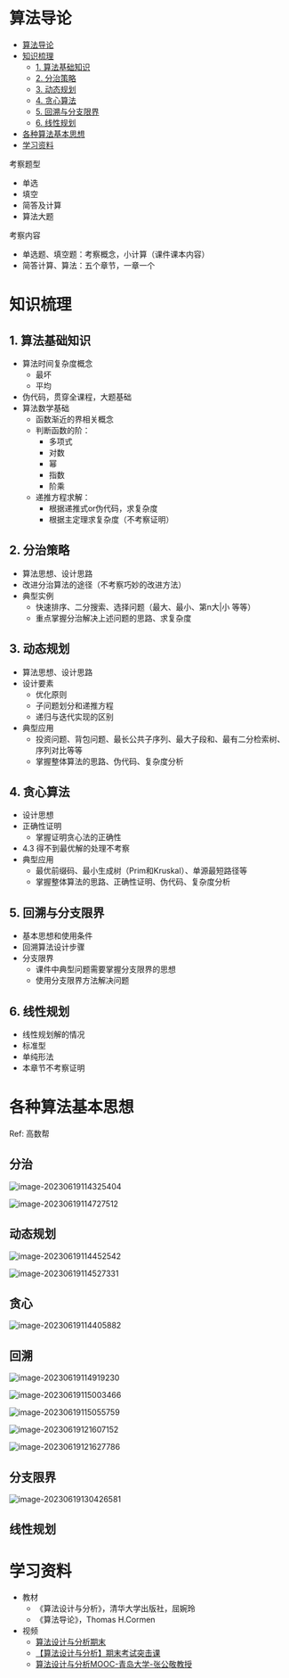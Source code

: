 # 算法导论

- [算法导论](#算法导论)
- [知识梳理](#知识梳理)
  - [1. 算法基础知识](#1-算法基础知识)
  - [2. 分治策略](#2-分治策略)
  - [3. 动态规划](#3-动态规划)
  - [4. 贪心算法](#4-贪心算法)
  - [5. 回溯与分支限界](#5-回溯与分支限界)
  - [6. 线性规划](#6-线性规划)
- [各种算法基本思想](#各种算法基本思想)
- [学习资料](#学习资料)

考察题型

- 单选
- 填空
- 简答及计算
- 算法大题

考察内容

- 单选题、填空题：考察概念，小计算（课件课本内容）
- 简答计算、算法：五个章节，一章一个

# 知识梳理

## 1. 算法基础知识

- 算法时间复杂度概念
  - 最坏
  - 平均
- 伪代码，贯穿全课程，大题基础
- 算法数学基础
  - 函数渐近的界相关概念
  - 判断函数的阶：
    - 多项式
    - 对数
    - 幂
    - 指数
    - 阶乘
  - 递推方程求解：
    - 根据递推式or伪代码，求复杂度
    - 根据主定理求复杂度（不考察证明）

## 2. 分治策略

- 算法思想、设计思路
- 改进分治算法的途径（不考察巧妙的改进方法）
- 典型实例
  - 快速排序、二分搜索、选择问题（最大、最小、第n大|小 等等）
  - 重点掌握分治解决上述问题的思路、求复杂度

## 3. 动态规划

- 算法思想、设计思路
- 设计要素
  - 优化原则
  - 子问题划分和递推方程
  - 递归与迭代实现的区别
- 典型应用
  - 投资问题、背包问题、最长公共子序列、最大子段和、最有二分检索树、序列对比等等
  - 掌握整体算法的思路、伪代码、复杂度分析

## 4. 贪心算法

- 设计思想
- 正确性证明
  - 掌握证明贪心法的正确性
- 4.3 得不到最优解的处理不考察
- 典型应用
  - 最优前缀码、最小生成树（Prim和Kruskal）、单源最短路径等
  - 掌握整体算法的思路、正确性证明、伪代码、复杂度分析

## 5. 回溯与分支限界

- 基本思想和使用条件
- 回溯算法设计步骤
- 分支限界
  - 课件中典型问题需要掌握分支限界的思想
  - 使用分支限界方法解决问题

## 6. 线性规划

- 线性规划解的情况
- 标准型
- 单纯形法
- 本章节不考察证明

# 各种算法基本思想

Ref: 高数帮

## 分治

![image-20230619114325404](.README.assets/image-20230619114325404.png)

![image-20230619114727512](.README.assets/image-20230619114727512.png)

## 动态规划

![image-20230619114452542](.README.assets/image-20230619114452542.png)

![image-20230619114527331](.README.assets/image-20230619114527331.png)

## 贪心

![image-20230619114405882](.README.assets/image-20230619114405882.png)

## 回溯

![image-20230619114919230](.README.assets/image-20230619114919230.png)

![image-20230619115003466](.README.assets/image-20230619115003466.png)

![image-20230619115055759](.README.assets/image-20230619115055759.png)

![image-20230619121607152](.README.assets/image-20230619121607152.png)

![image-20230619121627786](.README.assets/image-20230619121627786.png)

## 分支限界

![image-20230619130426581](.README.assets/image-20230619130426581.png)

## 线性规划



# 学习资料

- 教材
  - 《算法设计与分析》，清华大学出版社，屈婉玲
  - 《算法导论》，Thomas H.Cormen
- 视频
  - [算法设计与分析期末](https://www.bilibili.com/video/BV1X3411u7xW)
  - [【算法设计与分析】期末考试突击课](https://www.bilibili.com/video/BV1hc41137go)
  - [算法设计与分析MOOC-青岛大学-张公敬教授](https://space.bilibili.com/2065111657/channel/collectiondetail?sid=1199193)